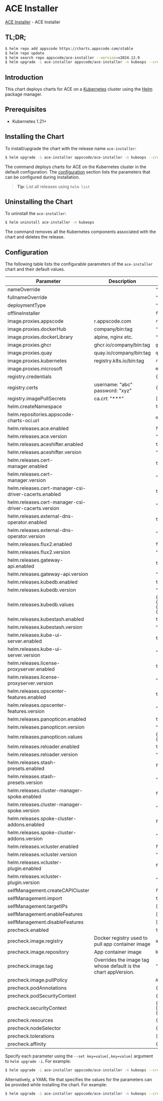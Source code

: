 # ACE Installer

[ACE Installer](https://github.com/appscode-cloud/installer) - ACE Installer

## TL;DR;

```bash
$ helm repo add appscode https://charts.appscode.com/stable
$ helm repo update
$ helm search repo appscode/ace-installer --version=v2024.12.9
$ helm upgrade -i ace-installer appscode/ace-installer -n kubeops --create-namespace --version=v2024.12.9
```

## Introduction

This chart deploys charts for ACE on a [Kubernetes](http://kubernetes.io) cluster using the [Helm](https://helm.sh) package manager.

## Prerequisites

- Kubernetes 1.21+

## Installing the Chart

To install/upgrade the chart with the release name `ace-installer`:

```bash
$ helm upgrade -i ace-installer appscode/ace-installer -n kubeops --create-namespace --version=v2024.12.9
```

The command deploys charts for ACE on the Kubernetes cluster in the default configuration. The [configuration](#configuration) section lists the parameters that can be configured during installation.

> **Tip**: List all releases using `helm list`

## Uninstalling the Chart

To uninstall the `ace-installer`:

```bash
$ helm uninstall ace-installer -n kubeops
```

The command removes all the Kubernetes components associated with the chart and deletes the release.

## Configuration

The following table lists the configurable parameters of the `ace-installer` chart and their default values.

|                       Parameter                       |                          Description                           |                                                                                                                                                                           Default                                                                                                                                                                            |
|-------------------------------------------------------|----------------------------------------------------------------|--------------------------------------------------------------------------------------------------------------------------------------------------------------------------------------------------------------------------------------------------------------------------------------------------------------------------------------------------------------|
| nameOverride                                          |                                                                | <code>""</code>                                                                                                                                                                                                                                                                                                                                              |
| fullnameOverride                                      |                                                                | <code>""</code>                                                                                                                                                                                                                                                                                                                                              |
| deploymentType                                        |                                                                | <code>""</code>                                                                                                                                                                                                                                                                                                                                              |
| offlineInstaller                                      |                                                                | <code>false</code>                                                                                                                                                                                                                                                                                                                                           |
| image.proxies.appscode                                | r.appscode.com                                                 | <code>r.appscode.com</code>                                                                                                                                                                                                                                                                                                                                  |
| image.proxies.dockerHub                               | company/bin:tag                                                | <code>""</code>                                                                                                                                                                                                                                                                                                                                              |
| image.proxies.dockerLibrary                           | alpine, nginx etc.                                             | <code>""</code>                                                                                                                                                                                                                                                                                                                                              |
| image.proxies.ghcr                                    | ghcr.io/company/bin:tag                                        | <code>ghcr.io</code>                                                                                                                                                                                                                                                                                                                                         |
| image.proxies.quay                                    | quay.io/company/bin:tag                                        | <code>quay.io</code>                                                                                                                                                                                                                                                                                                                                         |
| image.proxies.kubernetes                              | registry.k8s.io/bin:tag                                        | <code>registry.k8s.io</code>                                                                                                                                                                                                                                                                                                                                 |
| image.proxies.microsoft                               |                                                                | <code>mcr.microsoft.com</code>                                                                                                                                                                                                                                                                                                                               |
| registry.credentials                                  |                                                                | <code>{}</code>                                                                                                                                                                                                                                                                                                                                              |
| registry.certs                                        | username: "abc" password: "xyz"                                | <code>{}</code>                                                                                                                                                                                                                                                                                                                                              |
| registry.imagePullSecrets                             | ca.crt: "***"                                                  | <code>[]</code>                                                                                                                                                                                                                                                                                                                                              |
| helm.createNamespace                                  |                                                                | <code>true</code>                                                                                                                                                                                                                                                                                                                                            |
| helm.repositories.appscode-charts-oci.url             |                                                                | <code>oci://ghcr.io/appscode-charts</code>                                                                                                                                                                                                                                                                                                                   |
| helm.releases.ace.enabled                             |                                                                | <code>false</code>                                                                                                                                                                                                                                                                                                                                           |
| helm.releases.ace.version                             |                                                                | <code>"v2024.12.9"</code>                                                                                                                                                                                                                                                                                                                                    |
| helm.releases.aceshifter.enabled                      |                                                                | <code>true</code>                                                                                                                                                                                                                                                                                                                                            |
| helm.releases.aceshifter.version                      |                                                                | <code>"v2024.12.9"</code>                                                                                                                                                                                                                                                                                                                                    |
| helm.releases.cert-manager.enabled                    |                                                                | <code>true</code>                                                                                                                                                                                                                                                                                                                                            |
| helm.releases.cert-manager.version                    |                                                                | <code>"v1.15.4"</code>                                                                                                                                                                                                                                                                                                                                       |
| helm.releases.cert-manager-csi-driver-cacerts.enabled |                                                                | <code>true</code>                                                                                                                                                                                                                                                                                                                                            |
| helm.releases.cert-manager-csi-driver-cacerts.version |                                                                | <code>"v2024.10.17"</code>                                                                                                                                                                                                                                                                                                                                   |
| helm.releases.external-dns-operator.enabled           |                                                                | <code>true</code>                                                                                                                                                                                                                                                                                                                                            |
| helm.releases.external-dns-operator.version           |                                                                | <code>"v2024.4.19"</code>                                                                                                                                                                                                                                                                                                                                    |
| helm.releases.flux2.enabled                           |                                                                | <code>false</code>                                                                                                                                                                                                                                                                                                                                           |
| helm.releases.flux2.version                           |                                                                | <code>"2.13.0"</code>                                                                                                                                                                                                                                                                                                                                        |
| helm.releases.gateway-api.enabled                     |                                                                | <code>true</code>                                                                                                                                                                                                                                                                                                                                            |
| helm.releases.gateway-api.version                     |                                                                | <code>"v1.1.0"</code>                                                                                                                                                                                                                                                                                                                                        |
| helm.releases.kubedb.enabled                          |                                                                | <code>true</code>                                                                                                                                                                                                                                                                                                                                            |
| helm.releases.kubedb.version                          |                                                                | <code>"v2024.11.18"</code>                                                                                                                                                                                                                                                                                                                                   |
| helm.releases.kubedb.values                           |                                                                | <code>{"kubedb-autoscaler":{"enabled":true},"kubedb-catalog":{"enabled":true},"kubedb-dashboard":{"enabled":false},"kubedb-kubestash-catalog":{"enabled":true},"kubedb-metrics":{"enabled":false},"kubedb-ops-manager":{"enabled":true},"kubedb-provisioner":{"enabled":true},"kubedb-schema-manager":{"enabled":false},"sidekick":{"enabled":false}}</code> |
| helm.releases.kubestash.enabled                       |                                                                | <code>true</code>                                                                                                                                                                                                                                                                                                                                            |
| helm.releases.kubestash.version                       |                                                                | <code>"v2024.12.9"</code>                                                                                                                                                                                                                                                                                                                                    |
| helm.releases.kube-ui-server.enabled                  |                                                                | <code>true</code>                                                                                                                                                                                                                                                                                                                                            |
| helm.releases.kube-ui-server.version                  |                                                                | <code>"v2024.12.9"</code>                                                                                                                                                                                                                                                                                                                                    |
| helm.releases.license-proxyserver.enabled             |                                                                | <code>true</code>                                                                                                                                                                                                                                                                                                                                            |
| helm.releases.license-proxyserver.version             |                                                                | <code>"v2024.10.7"</code>                                                                                                                                                                                                                                                                                                                                    |
| helm.releases.opscenter-features.enabled              |                                                                | <code>true</code>                                                                                                                                                                                                                                                                                                                                            |
| helm.releases.opscenter-features.version              |                                                                | <code>"v2024.12.9"</code>                                                                                                                                                                                                                                                                                                                                    |
| helm.releases.panopticon.enabled                      |                                                                | <code>true</code>                                                                                                                                                                                                                                                                                                                                            |
| helm.releases.panopticon.version                      |                                                                | <code>"v2024.11.8"</code>                                                                                                                                                                                                                                                                                                                                    |
| helm.releases.panopticon.values                       |                                                                | <code>{"monitoring":{"agent":"prometheus.io/operator","enabled":true,"serviceMonitor":{"labels":{"release":"kube-prometheus-stack"}}}}</code>                                                                                                                                                                                                                |
| helm.releases.reloader.enabled                        |                                                                | <code>true</code>                                                                                                                                                                                                                                                                                                                                            |
| helm.releases.reloader.version                        |                                                                | <code>"1.0.79"</code>                                                                                                                                                                                                                                                                                                                                        |
| helm.releases.stash-presets.enabled                   |                                                                | <code>false</code>                                                                                                                                                                                                                                                                                                                                           |
| helm.releases.stash-presets.version                   |                                                                | <code>"v2024.12.9"</code>                                                                                                                                                                                                                                                                                                                                    |
| helm.releases.cluster-manager-spoke.enabled           |                                                                | <code>false</code>                                                                                                                                                                                                                                                                                                                                           |
| helm.releases.cluster-manager-spoke.version           |                                                                | <code>"v2024.9.30"</code>                                                                                                                                                                                                                                                                                                                                    |
| helm.releases.spoke-cluster-addons.enabled            |                                                                | <code>false</code>                                                                                                                                                                                                                                                                                                                                           |
| helm.releases.spoke-cluster-addons.version            |                                                                | <code>"v2024.7.10"</code>                                                                                                                                                                                                                                                                                                                                    |
| helm.releases.vcluster.enabled                        |                                                                | <code>false</code>                                                                                                                                                                                                                                                                                                                                           |
| helm.releases.vcluster.version                        |                                                                | <code>"0.20.0"</code>                                                                                                                                                                                                                                                                                                                                        |
| helm.releases.vcluster-plugin.enabled                 |                                                                | <code>false</code>                                                                                                                                                                                                                                                                                                                                           |
| helm.releases.vcluster-plugin.version                 |                                                                | <code>"v0.0.2"</code>                                                                                                                                                                                                                                                                                                                                        |
| selfManagement.createCAPICluster                      |                                                                | <code>false</code>                                                                                                                                                                                                                                                                                                                                           |
| selfManagement.import                                 |                                                                | <code>true</code>                                                                                                                                                                                                                                                                                                                                            |
| selfManagement.targetIPs                              |                                                                | <code>[]</code>                                                                                                                                                                                                                                                                                                                                              |
| selfManagement.enableFeatures                         |                                                                | <code>[]</code>                                                                                                                                                                                                                                                                                                                                              |
| selfManagement.disableFeatures                        |                                                                | <code>[]</code>                                                                                                                                                                                                                                                                                                                                              |
| precheck.enabled                                      |                                                                | <code>true</code>                                                                                                                                                                                                                                                                                                                                            |
| precheck.image.registry                               | Docker registry used to pull app container image               | <code>appscode</code>                                                                                                                                                                                                                                                                                                                                        |
| precheck.image.repository                             | App container image                                            | <code>b3</code>                                                                                                                                                                                                                                                                                                                                              |
| precheck.image.tag                                    | Overrides the image tag whose default is the chart appVersion. | <code>""</code>                                                                                                                                                                                                                                                                                                                                              |
| precheck.image.pullPolicy                             |                                                                | <code>Always</code>                                                                                                                                                                                                                                                                                                                                          |
| precheck.podAnnotations                               |                                                                | <code>{}</code>                                                                                                                                                                                                                                                                                                                                              |
| precheck.podSecurityContext                           |                                                                | <code>{}</code>                                                                                                                                                                                                                                                                                                                                              |
| precheck.securityContext                              |                                                                | <code>{"allowPrivilegeEscalation":false,"capabilities":{"drop":["ALL"]},"readOnlyRootFilesystem":true,"runAsNonRoot":true,"runAsUser":65534,"seccompProfile":{"type":"RuntimeDefault"}}</code>                                                                                                                                                               |
| precheck.resources                                    |                                                                | <code>{}</code>                                                                                                                                                                                                                                                                                                                                              |
| precheck.nodeSelector                                 |                                                                | <code>{}</code>                                                                                                                                                                                                                                                                                                                                              |
| precheck.tolerations                                  |                                                                | <code>[]</code>                                                                                                                                                                                                                                                                                                                                              |
| precheck.affinity                                     |                                                                | <code>{}</code>                                                                                                                                                                                                                                                                                                                                              |


Specify each parameter using the `--set key=value[,key=value]` argument to `helm upgrade -i`. For example:

```bash
$ helm upgrade -i ace-installer appscode/ace-installer -n kubeops --create-namespace --version=v2024.12.9 --set image.proxies.appscode=r.appscode.com
```

Alternatively, a YAML file that specifies the values for the parameters can be provided while
installing the chart. For example:

```bash
$ helm upgrade -i ace-installer appscode/ace-installer -n kubeops --create-namespace --version=v2024.12.9 --values values.yaml
```
